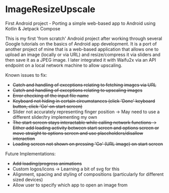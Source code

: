 # ImageResizeUpscale
First Android project - Porting a simple web-based app to Android using Kotlin &amp; Jetpack Compose

This is my first 'from scratch' Android project after working through several Google tutorials on the basics of Android app development. It is a port of another project of mine that is a web-based application that allows one to upload an image (locally or via URL) and resize/compress it via sliders and then save it as a JPEG image. I later integrated it with Waifu2x via an API endpoint on a local network machine to allow upscaling.


Known issues to fix:
- <strike>Catch and handling of exceptions relating to fetching images via URL</strike>
- <strike>Catch and handling of exceptions relating to upscaling images</strike>
- <strike>Error checking of the input file name</strike>
- <strike>Keyboard not hiding in certain circumstances (click 'Done' keyboard button, click 'Go' on start screen)</strike>
- Slider not accurately representing finger position
    -> May need to use a different slider/try implementing my own
- <strike>The start screen stays interactable while calling network functions
    -> Either add loading activity between start screen and options screen or move straight to options screen and use placeholders/disallow interaction</strike>
- <strike>Loading screen not shown on pressing 'Go' (URL image) on start screen</strike>

Future Implementations:
- <strike>Add loading/progress animations</strike>
- Custom logos/icons
    -> Learning a bit of svg for this
- Alignment, spacing and styling of compositions (particularly for different sized devices)
- Allow user to specify which app to open an image from
